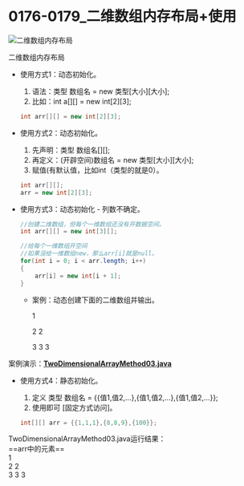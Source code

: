 # 0176-0179_二维数组内存布局+使用

![二维数组内存布局](https://www.notion.so/image/https%3A%2F%2Fprod-files-secure.s3.us-west-2.amazonaws.com%2F4b165318-6383-451c-8845-110b786c9f0a%2F1ba79960-5e1a-489b-85ae-f0296b2383b3%2F%25E4%25BA%258C%25E7%25BB%25B4%25E6%2595%25B0%25E7%25BB%2584%25E5%2586%2585%25E5%25AD%2598%25E5%25B8%2583%25E5%25B1%2580.jpg?table=block&id=d92373a2-634c-4db0-a253-38f4045920b9&t=d92373a2-634c-4db0-a253-38f4045920b9)

二维数组内存布局

- 使用方式1：动态初始化。
    1. 语法：类型 数组名 = new 类型[大小][大小];
    2. 比如：int a[][] = new int[2][3];
    
    ```java
    int arr[][] = new int[2][3];
    ```
    
- 使用方式2：动态初始化。
    1. 先声明：类型 数组名[][];
    2. 再定义：(开辟空间)数组名 = new 类型[大小][大小];
    3. 赋值(有默认值，比如int（类型的就是0）。
    
    ```java
    int arr[][];
    arr = new int[2][3];
    ```
    
- 使用方式3：动态初始化 - 列数不确定。
    
    ```java
    //创建二维数组，但每个一维数组还没有开数据空间。
    int arr[][] = new int[3][];
    
    //给每个一维数组开空间
    //如果没给一维数组new，那么arr[i]就是null。
    for(int i = 0; i < arr.length; i++)
    {
    	arr[i] = new int[i + 1];
    }
    ```
    
    - 案例：动态创建下面的二维数组并输出。
        
        1
        
        2 2
        
        3 3 3
        

案例演示：**[TwoDimensionalArrayMethod03.java](https://github.com/dnx00/Notes_on_the_Course_of_Han_Shunping_Gradually_Learning_Java/blob/main/Chapter06_%E6%95%B0%E7%BB%84%E3%80%81%E6%8E%92%E5%BA%8F%E5%92%8C%E6%9F%A5%E6%89%BE/0175-0179_%E4%BA%8C%E7%BB%B4%E6%95%B0%E7%BB%84%E5%86%85%E5%AD%98%E5%B8%83%E5%B1%80%2B%E4%BD%BF%E7%94%A8/TwoDimensionalArrayMethod03.java)**

[](https://github.com/dnx00/Notes_on_the_Course_of_Han_Shunping_Gradually_Learning_Java/tree/main/Chapter06_数组、排序和查找/0175-0179_二维数组内存布局+使用)

- 使用方式4：静态初始化。
    1. 定义 类型 数组名 = {{值1,值2,…},{值1,值2,…},{值1,值2,…}};
    2. 使用即可 [固定方式访问]。
    
    ```java
    int[][] arr = {{1,1,1},{8,8,9},{100}};
    ```
    

TwoDimensionalArrayMethod03.java运行结果：  
==arr中的元素==  
1  
2 2  
3 3 3  
